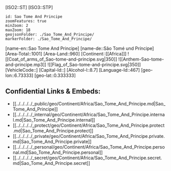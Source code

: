 ﻿---
location: [0.333333,6.73333]
type: Country
tags:
- geo/Country

SpocWebEntityId: 27024
isDeleted: false
confidential: public

---
[ISO2::ST]
[ISO3::STP]
```leaflet
id: Sao Tome And Principe
zoomFeatures: true 
minZoom: 2 
maxZoom: 18
geojsonFolder: ./Sao_Tome_And_Principe/
markerFolder: ./Sao_Tome_And_Principe/
```

[name-en::Sao Tome And Principe]
[name-de::São Tomé und Príncipe]
[Area-Total::1001]
[Area-Land::960]
[Continent::[[Africa]]]
![[Coat_of_arms_of_Sao-tome-and-principe.svg|350]]
![[Anthem-Sao-tome-and-principe.mp3]]
![[Flag_of_Sao-tome-and-principe.svg|350]]
[VehicleCode::]
[Capital-Id::]
[Alcohol-l::8.7]
[Language-Id::467]
[geo-lon::6.73333]
[geo-lat::0.333333]



## Confidential Links & Embeds: 
- [[../../../../_public/geo/Continent/Africa/Sao_Tome_And_Principe.md|Sao_Tome_And_Principe]] 
- [[../../../../_internal/geo/Continent/Africa/Sao_Tome_And_Principe.internal.md|Sao_Tome_And_Principe.internal]] 
- [[../../../../_protect/geo/Continent/Africa/Sao_Tome_And_Principe.protect.md|Sao_Tome_And_Principe.protect]] 
- [[../../../../_private/geo/Continent/Africa/Sao_Tome_And_Principe.private.md|Sao_Tome_And_Principe.private]] 
- [[../../../../_personal/geo/Continent/Africa/Sao_Tome_And_Principe.personal.md|Sao_Tome_And_Principe.personal]] 
- [[../../../../_secret/geo/Continent/Africa/Sao_Tome_And_Principe.secret.md|Sao_Tome_And_Principe.secret]] 
